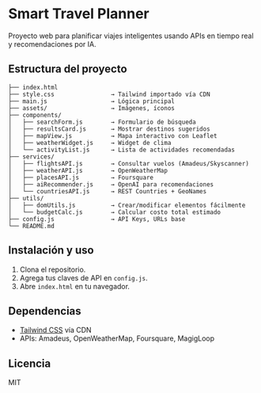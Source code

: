 # Smart Travel Planner

Proyecto web para planificar viajes inteligentes usando APIs en tiempo real y recomendaciones por IA.

## Estructura del proyecto

```
├── index.html
├── style.css                → Tailwind importado vía CDN
├── main.js                  → Lógica principal
├── assets/                  → Imágenes, íconos
├── components/
│   ├── searchForm.js        → Formulario de búsqueda
│   ├── resultsCard.js       → Mostrar destinos sugeridos
│   ├── mapView.js           → Mapa interactivo con Leaflet
│   ├── weatherWidget.js     → Widget de clima
│   └── activityList.js      → Lista de actividades recomendadas
├── services/
│   ├── flightsAPI.js        → Consultar vuelos (Amadeus/Skyscanner)
│   ├── weatherAPI.js        → OpenWeatherMap
│   ├── placesAPI.js         → Foursquare
│   ├── aiRecommender.js     → OpenAI para recomendaciones
│   └── countriesAPI.js      → REST Countries + GeoNames
├── utils/
│   ├── domUtils.js          → Crear/modificar elementos fácilmente
│   └── budgetCalc.js        → Calcular costo total estimado
├── config.js                → API Keys, URLs base
└── README.md
```

## Instalación y uso

1. Clona el repositorio.
2. Agrega tus claves de API en `config.js`.
3. Abre `index.html` en tu navegador.

## Dependencias
- [Tailwind CSS](https://tailwindcss.com/) vía CDN
- APIs: Amadeus, OpenWeatherMap, Foursquare, MagigLoop

## Licencia
MIT
